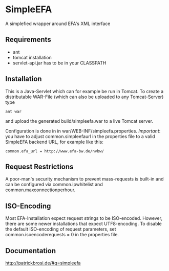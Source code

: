 # SimpleEFA #

A simplefied wrapper around EFA's XML interface

## Requirements ##

* ant
* tomcat installation
* servlet-api.jar has to be in your CLASSPATH

## Installation ##

This is a Java-Servlet which can for example be run in Tomcat. To create a distributable WAR-File (which can also be uploaded to any Tomcat-Server) type

    ant war

and upload the generated build/simpleefa.war to a live Tomcat server.

Configuration is done in in war/WEB-INF/simpleefa.properties. *Important*: you have to adjust common.simpleefaurl in the properties file to a valid SimpleEFA backend URL, for example like this:

    common.efa_url = http://www.efa-bw.de/nvbw/

## Request Restrictions ##

A poor-man's security mechanism to prevent mass-requests is built-in and can be configured via common.ipwhitelist and common.maxconnectionperhour.

## ISO-Encoding ##

Most EFA-Installation expect request strings to be ISO-encoded. However, there are some newer installations that expect UTF8-encoding. To disable the default ISO-encoding of request parameters, set common.isoencoderequests = 0 in the properties file.

## Documentation ##

http://patrickbrosi.de/#q=simpleefa
